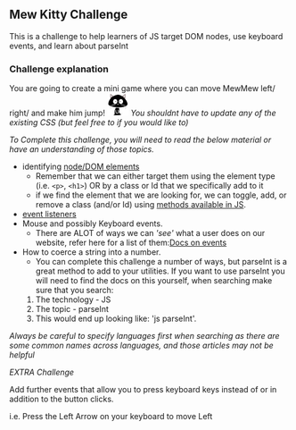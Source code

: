 ## Mew Kitty Challenge
This is a challenge to help learners of JS target DOM nodes, use keyboard events, and learn about parseInt


### Challenge explanation

You are going to create a mini game where you can move MewMew left/ right/ and make him jump! ![Image of MewMew](./Cat.jpg)
*You shouldnt have to update any of the existing CSS (but feel free to if you would like to)*


*To Complete this challenge, you will need to read the below material or have an understanding of those topics.*

- identifying [node/DOM elements](https://www.w3schools.com/jsref/dom_obj_all.asp)
    - Remember that we can either target them using the element type (i.e. ```<p>```, ```<h1>```) OR
    by a class or Id that we specifically add to it
    - if we find the element that we are looking for, we can toggle, add, or remove a class (and/or Id) using [methods available in JS](https://www.w3schools.com/jsref/prop_element_classlist.asp).
- [event listeners](https://www.w3schools.com/js/js_htmldom_eventlistener.asp)
- Mouse and possibly Keyboard events.
    - There are ALOT of ways we can *'see'* what a user does on our website, refer here for a list of them:[Docs on events](https://www.w3schools.com/jsref/dom_obj_event.asp)
- How to coerce a string into a number.
    - You can complete this challenge a number of ways, but parseInt is a great method to add to your utilities.
    If you want to use parseInt you will need to find the docs on this yourself, when searching make sure that you search:
    1. The technology - JS
    2. The topic - parseInt
    3. This would end up looking like: 'js parseInt'.

*Always be careful to specify languages first when searching as there are some common names across languages, and those articles may not be helpful*



*_EXTRA Challenge_*

Add further events that allow you to press keyboard keys instead of or in addition to the button clicks.

i.e. Press the Left Arrow on your keyboard to move Left

